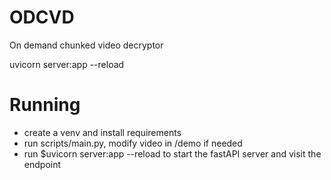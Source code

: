 # ODCVD
On demand chunked video decryptor

uvicorn server:app --reload

# Running
- create a venv and install requirements
- run scripts/main.py, modify video in /demo if needed
- run $uvicorn server:app --reload to start the fastAPI server and visit the endpoint

